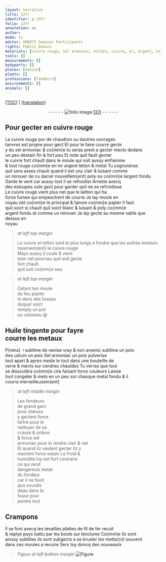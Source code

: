 ```yaml
---
layout: narrative
title: 137r
identifier: p-137r
folio: 137r
annotation: no
author:
mode: tc
editor: GR8975 Seminar Participants
rights: Public Domain
materials: [cuivre rouge, sel armoniac, estain, cuivre, or, argent, letton, metal, acier, laitton, metaulx, eau, Huile tingente, metaux, ☿sublime, arsenic sublime, Aes ustum, Sel armoniac, tartre, fondeur, fer]
tools: []
measurements: []
bodyparts: []
places: [venise]
plants: []
professions: [fondeurs]
environments: []
animals: []
---
```


<p><a href="{{ site.baseurl }}/diplomatic/">[TOC]</a> | <a href="{{ site.baseurl }}/texts/p-137r_tl/">[translation]</a></p><div class="folio" align="center">- - - - - <a href="http://gallica.bnf.fr/ark:/12148/btv1b10500001g/f279.image" target="_blank"><img src="https://cu-mkp.github.io/2017-workshop-edition/assets/photo-icon.png" alt="folio image: " style="display:inline-block; margin-bottom:-3px;"/>137r</a> - - - - - </div>  
  

## Pour gecter en <span class="m">cuivre rouge</span>

 
Le <span class="m">cuivre rouge</span> pur de chaudron ou dautres ouvrages<br/> tanvres est propre pour gect Et pour le faire courre gecte<br/> y du <span class="m">sel armoniac</span> & co{mm}e tu seras prest a gecter mects dedans<br/> un peu d<span class="m">estain</span> fin & fort peu Et note quil fault gecter<br/> le <span class="m">cuivre</span> fort chault dans le moule qui soit aussy enflamme<br/> & tout rouge co{mm}e en l<span class="m">or</span> <span class="m">argent</span> <span class="m">letton</span> & <span class="m">metal</span> Tu cognoistras<br/> quil sera asses chault quand il est uny clair & luisant comme<br/> un mirouer <span class="del">de cu</span> d<span class="m">acier</span> nouvellem{ent} poly ou co{mm}e l<span class="m">argent</span> fondu<br/> Garde le vent car aussy tost il se refroidist Arreste avecq<br/> des estoupes <span class="del">ou</span>le gect pour garder quil ne se refroidisse<br/> Le <span class="m">cuivre rouge</span> vient plus net que le <span class="m">laitton</span> qui ha<br/> force fumee qui empeschent de courre Je lay moule en<br/> noyau net co{mm}e le principal & tanvre co{mm}e papier Il faut<br/> quil soict si chault quil soict blanc & luisant & poly co{mm}e<br/> <span class="m">argent</span> fondu et <span class="add">comme un mirouer</span> Je lay gecte au mesme sable que dessus en<br/> noyau
 
> *at left top margin*
> 
> 
>   Le <span class="m">cuivre</span> et <span class="m">letton</span> sont le plus longs a fondre que les aultres <span class="m">metaulx</span><br/> mesmem{ent} le <span class="m">cuivre rouge</span><br/> Mays aussy il coule & vient<br/> bien net pourveu quil soit gecte<br/> fort chault<br/> quil soit co{mm}e <span class="m">eau</span>
 
> *at left top margin*
> 
> 
>   Ostant ton moule<br/> du feu plante<br/> le dans des brases<br/> duquel soict<br/> remply un pot<br/> ou vaisseau
  @ 

## <span class="m">Huile tingente</span> pour fayre<br/> courre les <span class="m">metaux</span>

 
 P{rens} <span class="m">☿sublime</span> de <span class="pl">venise</span> vray & non <span class="m">arsenic sublime</span> un poix<br/> <span class="m">Aes ustum</span> un poix <span class="m">Sel armoniac</span> un poix pulverise<br/> tout apart & apres mesle le tout dans une bouteille de<br/> verre & mects sur cendres chauldes Tu verras que tout<br/> se dissouldra co{mm}e cire faisant force couleurs Laisse<br/> <span class="del">tout</span> congeler & mets en un peu sur chasque <span class="m">metal</span> <span class="add">fondu</span> & il<br/> courra merveilleusem{ent}
 
> *at left middle margin*
> 
> 
>   Les <span class="pro">fondeurs</span><br/> de grand gect<br/> pour statues<br/> y gectent force<br/> <span class="m">tartre</span> pour le<br/> nettoyer de sa<br/> crasse & ordure<br/> & force <span class="m">sel<br/> armoniac</span> pour le rendre clair & net<br/> Et quand ilz veulent gecter ilz y<br/> mectent force <span class="m">estain</span> Le froid &<br/> humidite luy est fort contraire<br/> ce qui rend<br/> dangereulx lestat<br/> du <span class="m">fondeur</span><br/> car il ne fault<br/> qun sourdis<br/> d<span class="m">eau</span> dans la<br/> fosse pour<br/> perdre tout
 

## Crampons

 
Il se font avecq les tenailles plattes de fil de <span class="m">fer</span> recuit<br/> & replye puys battu par les bouts sur lenclume Co{mm}e ilz sont<br/> ainssy subtilies ils sont subgects a se brusler les metta{n}t souvent<br/> dans ces moules a recuire Sers toy doncq des nouveaulx
 
> *Figure*
> *at left bottom margin*
> <a href="https://drive.google.com/open?id=0B9-oNrvWdlO5aG5XMHdYTTYzbzA" target="_blank"><img src="https://cu-mkp.github.io/GR8975-edition/assets/photo-icon.png" alt="Figure" style="display:inline-block; margin-bottom:-3px;"/></a>
 
